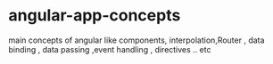# angular-app-concepts
main concepts of angular like components, interpolation,Router , data binding , data passing ,event handling , directives .. etc
